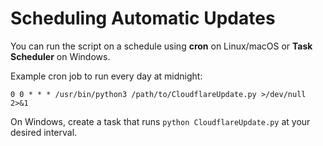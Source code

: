 # Scheduling Automatic Updates

You can run the script on a schedule using **cron** on Linux/macOS or **Task Scheduler** on Windows.

Example cron job to run every day at midnight:

```
0 0 * * * /usr/bin/python3 /path/to/CloudflareUpdate.py >/dev/null 2>&1
```

On Windows, create a task that runs `python CloudflareUpdate.py` at your desired interval.
